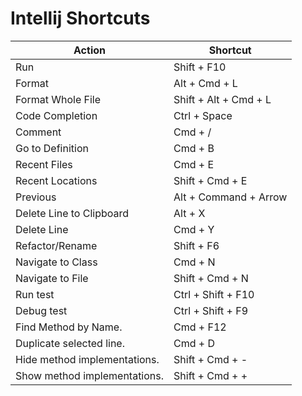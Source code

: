 # Intellij Shortcuts

| Action               | Shortcut                  |
|----------------------|---------------------------|
| Run                  | Shift + F10               |
| Format               | Alt + Cmd + L             |
| Format Whole File    | Shift + Alt + Cmd + L     |
| Code Completion      | Ctrl + Space              |
| Comment              | Cmd + /                   |
| Go to Definition     | Cmd + B                   |
| Recent Files         | Cmd + E                   |
| Recent Locations     | Shift + Cmd + E           |
| Previous             | Alt + Command + Arrow     |
| Delete Line to Clipboard | Alt + X                |
| Delete Line          | Cmd + Y                   |
| Refactor/Rename      | Shift + F6                |
| Navigate to Class    | Cmd + N                   |
| Navigate to File     | Shift + Cmd + N           |
| Run test    | Ctrl + Shift + F10           |
| Debug test| Ctrl + Shift + F9           |
| Find Method by Name. | Cmd + F12           |
| Duplicate selected line. | Cmd + D     |
| Hide method implementations. | Shift + Cmd  + -     |
| Show method implementations. | Shift + Cmd  + +     |
